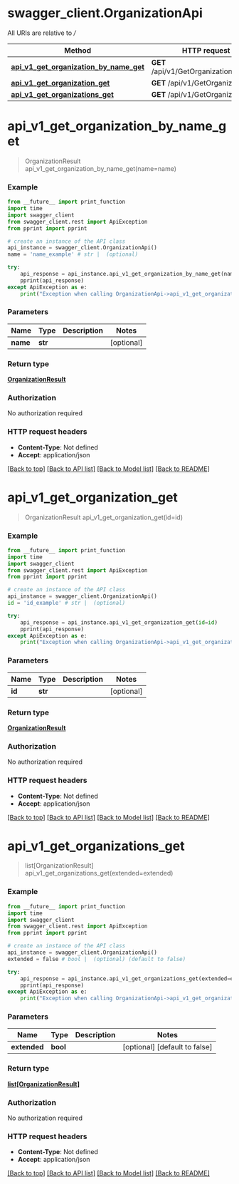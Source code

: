 # swagger_client.OrganizationApi

All URIs are relative to */*

Method | HTTP request | Description
------------- | ------------- | -------------
[**api_v1_get_organization_by_name_get**](OrganizationApi.md#api_v1_get_organization_by_name_get) | **GET** /api/v1/GetOrganizationByName | 
[**api_v1_get_organization_get**](OrganizationApi.md#api_v1_get_organization_get) | **GET** /api/v1/GetOrganization | 
[**api_v1_get_organizations_get**](OrganizationApi.md#api_v1_get_organizations_get) | **GET** /api/v1/GetOrganizations | 

# **api_v1_get_organization_by_name_get**
> OrganizationResult api_v1_get_organization_by_name_get(name=name)



### Example
```python
from __future__ import print_function
import time
import swagger_client
from swagger_client.rest import ApiException
from pprint import pprint

# create an instance of the API class
api_instance = swagger_client.OrganizationApi()
name = 'name_example' # str |  (optional)

try:
    api_response = api_instance.api_v1_get_organization_by_name_get(name=name)
    pprint(api_response)
except ApiException as e:
    print("Exception when calling OrganizationApi->api_v1_get_organization_by_name_get: %s\n" % e)
```

### Parameters

Name | Type | Description  | Notes
------------- | ------------- | ------------- | -------------
 **name** | **str**|  | [optional] 

### Return type

[**OrganizationResult**](OrganizationResult.md)

### Authorization

No authorization required

### HTTP request headers

 - **Content-Type**: Not defined
 - **Accept**: application/json

[[Back to top]](#) [[Back to API list]](../README.md#documentation-for-api-endpoints) [[Back to Model list]](../README.md#documentation-for-models) [[Back to README]](../README.md)

# **api_v1_get_organization_get**
> OrganizationResult api_v1_get_organization_get(id=id)



### Example
```python
from __future__ import print_function
import time
import swagger_client
from swagger_client.rest import ApiException
from pprint import pprint

# create an instance of the API class
api_instance = swagger_client.OrganizationApi()
id = 'id_example' # str |  (optional)

try:
    api_response = api_instance.api_v1_get_organization_get(id=id)
    pprint(api_response)
except ApiException as e:
    print("Exception when calling OrganizationApi->api_v1_get_organization_get: %s\n" % e)
```

### Parameters

Name | Type | Description  | Notes
------------- | ------------- | ------------- | -------------
 **id** | **str**|  | [optional] 

### Return type

[**OrganizationResult**](OrganizationResult.md)

### Authorization

No authorization required

### HTTP request headers

 - **Content-Type**: Not defined
 - **Accept**: application/json

[[Back to top]](#) [[Back to API list]](../README.md#documentation-for-api-endpoints) [[Back to Model list]](../README.md#documentation-for-models) [[Back to README]](../README.md)

# **api_v1_get_organizations_get**
> list[OrganizationResult] api_v1_get_organizations_get(extended=extended)



### Example
```python
from __future__ import print_function
import time
import swagger_client
from swagger_client.rest import ApiException
from pprint import pprint

# create an instance of the API class
api_instance = swagger_client.OrganizationApi()
extended = false # bool |  (optional) (default to false)

try:
    api_response = api_instance.api_v1_get_organizations_get(extended=extended)
    pprint(api_response)
except ApiException as e:
    print("Exception when calling OrganizationApi->api_v1_get_organizations_get: %s\n" % e)
```

### Parameters

Name | Type | Description  | Notes
------------- | ------------- | ------------- | -------------
 **extended** | **bool**|  | [optional] [default to false]

### Return type

[**list[OrganizationResult]**](OrganizationResult.md)

### Authorization

No authorization required

### HTTP request headers

 - **Content-Type**: Not defined
 - **Accept**: application/json

[[Back to top]](#) [[Back to API list]](../README.md#documentation-for-api-endpoints) [[Back to Model list]](../README.md#documentation-for-models) [[Back to README]](../README.md)

